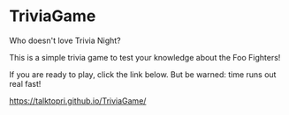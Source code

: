 # TriviaGame

Who doesn't love Trivia Night?

This is a simple trivia game to test your knowledge about the Foo Fighters! 

If you are ready to play, click the link below. But be warned: time runs out real fast!

https://talktopri.github.io/TriviaGame/
